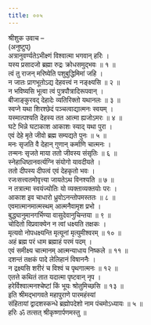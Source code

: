 ```yaml
---
title: ००५
---
```

श्रीशुक उवाच –  
(अनुष्टुप्)  
अत्रानुवर्ण्यतेऽभीक्ष्णं विश्वात्मा भगवान् हरिः ।  
यस्य प्रसादजो ब्रह्मा रुद्रः क्रोधसमुद्‌भवः ॥ १ ॥  
त्वं तु राजन् मरिष्येति पशुबुद्धिमिमां जहि ।  
न जातः प्रागभूतोऽद्य देहवत्त्वं न नङ्‌क्ष्यसि ॥ २ ॥  
न भविष्यसि भूत्वा त्वं पुत्रपौत्रादिरूपवान् ।  
बीजाङ्‌कुरवद् देहादेः व्यतिरिक्तो यथानलः ॥ ३ ॥  
स्वप्ने यथा शिरश्छेदं पञ्चत्वाद्यात्मनः स्वयम् ।  
यस्मात्पश्यति देहस्य तत आत्मा ह्यजोऽमरः ॥ ४ ॥  
घटे भिन्ने घटाकाश आकाशः स्याद् यथा पुरा ।  
एवं देहे मृते जीवो ब्रह्म सम्पद्यते पुनः ॥ ५ ॥  
मनः सृजति वै देहान् गुणान् कर्माणि चात्मनः ।  
तन्मनः सृजते माया ततो जीवस्य संसृतिः ॥ ६ ॥  
स्नेहाधिष्ठानवर्त्यग्नि संयोगो यावदीयते ।  
ततो दीपस्य दीपत्वं एवं देहकृतो भवः ।  
रजःसत्त्वतमोवृत्त्या जायतेऽथ विनश्यति ॥ ७ ॥  
न तत्रात्मा स्वयंज्योतिः यो व्यक्ताव्यक्तयोः परः ।  
आकाश इव चाधारो ध्रुवोऽनन्तोपमस्ततः ॥ ८ ॥  
एवमात्मानमात्मस्थम् आत्मनैवामृश प्रभो ।  
बुद्ध्यानुमानगर्भिण्या वासुदेवानुचिन्तया ॥ ९ ॥  
चोदितो विप्रवाक्येन न त्वां धक्ष्यति तक्षकः ।  
मृत्यवो नोपधक्ष्यन्ति मृत्यूनां मृत्युमीश्वरम् ॥ १० ॥  
अहं ब्रह्म परं धाम ब्रह्माहं परमं पदम् ।  
एवं समीक्ष्य चात्मानम् आत्मन्याधाय निष्कले ॥ ११ ॥  
दशन्तं तक्षकं पादे लेलिहानं विषाननैः ।  
न द्रक्ष्यसि शरीरं च विश्वं च पृथगात्मनः ॥ १२ ॥  
एतत्ते कथितं तात यदात्मा पृष्टवान् नृप ।  
हरेर्विश्वात्मनश्चेष्टां किं भूयः श्रोतुमिच्छसि ॥ १३ ॥  
इति श्रीमद्भागवते महापुराणे पारमहंस्यां  
संहितायां द्वादशस्कन्धे ब्रह्मोपदेशो नाम पंचमोऽध्यायः ॥ ५ ॥  
हरिः ॐ तत्सत् श्रीकृष्णार्पणमस्तु ॥